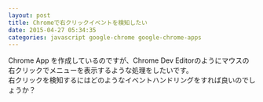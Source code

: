 ```yaml
---
layout: post
title: Chromeで右クリックイベントを検知したい
date: 2015-04-27 05:34:35
categories: javascript google-chrome google-chrome-apps
---
```

<p>Chrome App を作成しているのですが、Chrome Dev Editorのようにマウスの右クリックでメニューを表示するような処理をしたいです。<br>
右クリックを検知するにはどのようなイベントハンドリングをすれば良いのでしょうか？</p>
